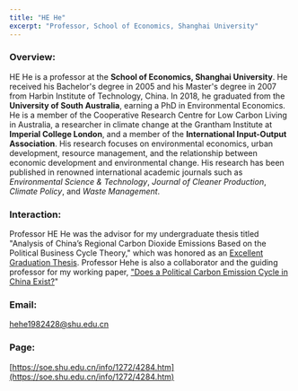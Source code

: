 ```yaml
---
title: "HE He"
excerpt: "Professor, School of Economics, Shanghai University"
---
```


### Overview:

HE He is a professor at the **School of Economics, Shanghai University**. He received his Bachelor's degree in 2005 and his Master's degree in 2007 from Harbin Institute of Technology, China. In 2018, he graduated from the **University of South Australia**, earning a PhD in Environmental Economics. He is a member of the Cooperative Research Centre for Low Carbon Living in Australia, a researcher in climate change at the Grantham Institute at **Imperial College London**, and a member of the **International Input-Output Association**. His research focuses on environmental economics, urban development, resource management, and the relationship between economic development and environmental change. His research has been published in renowned international academic journals such as *Environmental Science & Technology*, *Journal of Cleaner Production*, *Climate Policy*, and *Waste Management*.

### Interaction:

Professor HE He was the advisor for my undergraduate thesis titled "Analysis of China’s Regional Carbon Dioxide Emissions Based on the Political Business Cycle Theory," which was honored as an [Excellent Graduation Thesis](/awards/award-3). Professor Hehe is also a collaborator and the guiding professor for my working paper, ["Does a Political Carbon Emission Cycle in China Exist?](/publication/paper-5)"

### Email:
hehe1982428@shu.edu.cn


### Page:
[https://soe.shu.edu.cn/info/1272/4284.htm](https://soe.shu.edu.cn/info/1272/4284.htm)

